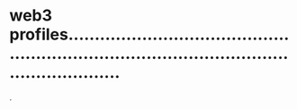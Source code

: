 # web3 profiles....................................................................................................................
.
